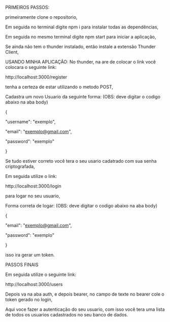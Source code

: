 PRIMEIROS PASSOS:

primeiramente clone o repositorio,

Em seguida no terminal digite npm i para instalar todas as dependências,

Em seguida no mesmo terminal digite npm start para iniciar a aplicação,

Se ainda não tem o thunder instalado, então instale a extensão Thunder Client,

USANDO MINHA APLICAÇÃO:
No thunder, na are de colocar o link você colocara o seguinte link:

http://localhost:3000/register

tenha a certeza de estar utilizando o metodo POST,

Cadastra um novo Usuario da seguinte forma: (OBS: deve digitar o codigo abaixo na aba body)

{

"username": "exemplo",

"email": "exemplo@gmail.com",

"password": "exemplo"

}

Se tudo estiver correto você tera o seu usario cadatrado com sua senha criptografada,

Em seguida utilize o link:

http://localhost:3000/login

para logar no seu usuario, 

Forma correta de logar: (OBS: deve digitar o codigo abaixo na aba body)

{

"email": "exemplo@gmail.com",

"password": "exemplo"

}

isso ira gerar um token.

PASSOS FINAIS

Em seguida utilize o seguinte link: 

http://localhost:3000/users

Depois va na aba auth, e depois bearer, no campo de texte no bearer cole o token gerado no login,

Aqui voce fazer a autenticação do seu usuario, com isso você tera uma lista de todos os usuarios cadastrados no seu banco de dados.
